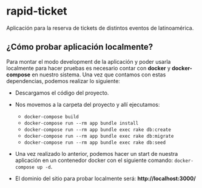 # rapid-ticket

Aplicación para la reserva de tickets de distintos eventos de latinoamérica.

## ¿Cómo probar aplicación localmente?

Para montar el modo development de la aplicación y poder usarla localmente para hacer pruebas es necesario contar con **docker** y **docker-compose** en nuestro sistema. Una vez que contamos con estas dependencias, podemos realizar lo siguiente:

- Descargamos el código del proyecto.

- Nos movemos a la carpeta del proyecto y allí ejecutamos:

  - `docker-compose build`
  - `docker-compose run --rm app bundle install`
  - `docker-compose run --rm app bundle exec rake db:create`
  - `docker-compose run --rm app bundle exec rake db:migrate`
  - `docker-compose run --rm app bundle exec rake db:seed`
- Una vez realizado lo anterior, podemos hacer un start de nuestra aplicación en un contenedor docker con el siguiente comando: `docker-compose up -d`.
- El dominio del sitio para probar localmente será: **http://localhost:3000/**
